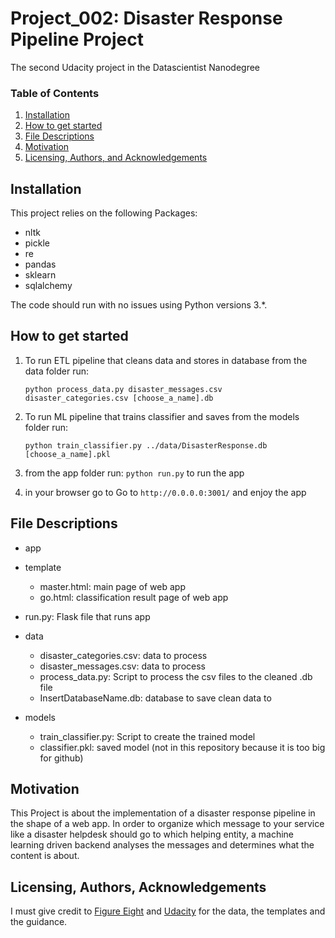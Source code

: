 # Project_002: Disaster Response Pipeline Project
The second Udacity project in the Datascientist Nanodegree

### Table of Contents

1. [Installation](#installation)
2. [How to get started](#start)
3. [File Descriptions](#files)
4. [Motivation](#motivation)
5. [Licensing, Authors, and Acknowledgements](#licensing)

## Installation <a name="installation"></a>

This project relies on the following Packages:
- nltk
- pickle
- re
- pandas
- sklearn
- sqlalchemy

The code should run with no issues using Python versions 3.*.
## How to get started <a name="start"></a>
1. To run ETL pipeline that cleans data and stores in database from the data folder run: 

    `python process_data.py disaster_messages.csv disaster_categories.csv [choose_a_name].db`

2. To run ML pipeline that trains classifier and saves from the models folder run: 

    `python train_classifier.py ../data/DisasterResponse.db [choose_a_name].pkl` 
    
3. from the app folder run: `python run.py` to run the app

4. in your browser go to Go to `http://0.0.0.0:3001/` and enjoy the app 

## File Descriptions <a name="files"></a>

- app
 - template
    - master.html: main page of web app
    - go.html: classification result page of web app
- run.py: Flask file that runs app

- data
    - disaster_categories.csv: data to process 
    - disaster_messages.csv: data to process
    - process_data.py: Script to process the csv files to the cleaned .db file
    - InsertDatabaseName.db: database to save clean data to

- models
    - train_classifier.py: Script to create the trained model 
    - classifier.pkl: saved model (not in this repository because it is too big for github)

## Motivation <a name="motivation"></a>

This Project is about the implementation of a disaster response pipeline in the shape of a web app.
In order to organize which message to your service like a disaster helpdesk should go to which helping entity,
 a machine learning driven backend analyses the messages and determines what the content is about.

## Licensing, Authors, Acknowledgements<a name="licensing"></a>

I must give credit to [Figure Eight](https://www.figure-eight.com/) and [Udacity](https://www.udacity.com) for the data, the templates and the guidance.